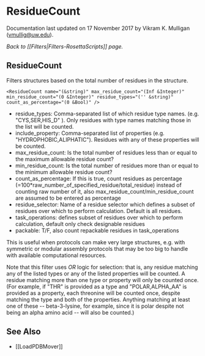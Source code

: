 # ResidueCount

Documentation last updated on 17 November 2017 by Vikram K. Mulligan (vmullig@uw.edu).

*Back to [[Filters|Filters-RosettaScripts]] page.*
## ResidueCount

Filters structures based on the total number of residues in the structure.

```
<ResidueCount name="(&string)" max_residue_count="(Inf &Integer)" min_residue_count="(0 &Integer)" residue_types="('' &string)" count_as_percentage="(0 &Bool)" />
```

-   residue\_types: Comma-separated list of which residue type names. (e.g. "CYS,SER,HIS\_D" ). Only residues with type names matching those in the list will be counted.
-   include\_property:  Comma-separated list of properties (e.g. "HYDROPHOBIC,ALIPHATIC").  Residues with any of these properties will be counted.
-   max\_residue\_count: Is the total number of residues less than or equal to the maximum allowable residue count?
-   min\_residue\_count: Is the total number of residues more than or equal to the minimum allowable residue count?
-   count\_as\_percentage: If this is true, count residues as percentage (=100\*raw_number_of_specified_residue/total_residue) instead of counting raw number of it, also  max_residue_count/min_residue_count are assumed to be entered as percentage
-   residue_selector: Name of a residue selector which defines a subset of residues over which to perform calculation. Default is all residues.
-   task_operations: defines subset of residues over which to perform calculation, default only check designable residues
-   packable: T/F, also count repackable residues in task_operations

This is useful when protocols can make very large structures, e.g. with symmetric or modular assembly protocols that may be too big to handle with available computational resources.

Note that this filter uses _OR_ logic for selection: that is, any residue matching any of the listed types or any of the listed properties will be counted.  A residue matching more than one type or property will only be counted once.  (For example, if "THR" is provided as a type and "POLAR,ALPHA_AA" is provided as a property, each threonine will be counted once, despite matching the type and both of the properties.  Anything matching at least one of these -- beta-3-lysine, for example, since it is polar despite not being an alpha amino acid -- will also be counted.)

## See Also

* [[LoadPDBMover]]
